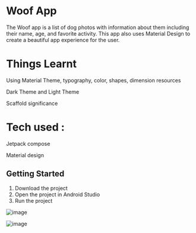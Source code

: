 Woof App
==================================

The Woof app is a list of dog photos with information about them including their name, age, and favorite activity. This app also uses Material Design to create a beautiful app experience for the user.

Things Learnt
==================================

Using Material Theme, typography, color, shapes, dimension resources

Dark Theme and Light Theme

Scaffold significance

Tech used : 
==================================

Jetpack compose

Material design

Getting Started
---------------

1. Download the project
2. Open the project in Android Studio
3. Run the project


![image](https://github.com/user-attachments/assets/c43346f2-a300-4cac-886c-629ad7f606ff)  

![image](https://github.com/user-attachments/assets/6cfa8f1c-f951-4a0a-8faf-2a208be656fe)

